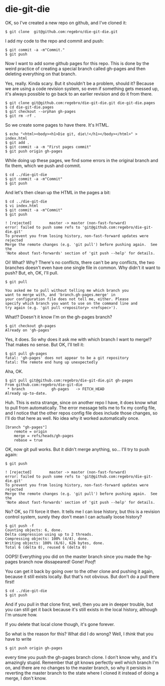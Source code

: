 die-git-die
===========

OK, so I've created a new repo on github, and I've cloned it:

    $ git clone  git@github.com:regebro/die-git-die.git

I add my code to the repo and commit and push:

    $ git commit -a -m"Commit."
    $ git push

Now I want to add some github pages for this repo. This
is done by the weird practice of creating a special branch
called gh-pages and then deleting everything on that branch.

Yes, really. Kinda scary. But it shouldn't be a problem,
should it? Because we are using a code revision system,
so even if something gets messed up, it's always possible
to go back to an earlier revision and do it from there.

    $ git clone git@github.com:regebro/die-git-die.git die-git-die.pages
    $ cd die-git-die.pages
    $ git checkout --orphan gh-pages
    $ git rm -rf .

So we create some pages to have there. It's HTML.

    $ echo "<html><body><h1>Die git, die\!</h1></body></html>" > index.html
    $ git add .
    $ git commit -a -m "First pages commit"
    $ git push origin gh-pages

While doing up these pages, we find some errors in the original branch 
and fix them, which we push and commit.

    $ cd ../die-git-die
    $ git commit -a -m"Commit"
    $ git push 

And let's then clean up the HTML in the pages a bit:

    $ cd ../die-git-die
    $ vi index.html
    $ git commit -a -m"Commit"
    $ git push 

    ! [rejected]        master -> master (non-fast-forward)
    error: failed to push some refs to 'git@github.com:regebro/die-git-die.git'
    To prevent you from losing history, non-fast-forward updates were rejected
    Merge the remote changes (e.g. 'git pull') before pushing again.  See the
    'Note about fast-forwards' section of 'git push --help' for details.

Oi! What? Why? There's no conflicts, there can't be any conflicts,
the two branches doesn't even have one single file in common. Why didn't it 
want to push? But, eh, OK, I'll pull.

    $ git pull

    You asked me to pull without telling me which branch you
    want to merge with, and 'branch.gh-pages.merge' in
    your configuration file does not tell me, either. Please
    specify which branch you want to use on the command line and
    try again (e.g. 'git pull <repository> <refspec>').

What!? Doesn't it know I'm on the gh-pages branch?

    $ git checkout gh-pages
    Already on 'gh-pages'

Yes, it does. So why does it ask me with which branch I want to merge!?
That makes no sense. But OK, I'll tell it:

    $ git pull gh-pages
    fatal: 'gh-pages' does not appear to be a git repository
    fatal: The remote end hung up unexpectedly

Aha, OK. 

    $ git pull git@github.com:regebro/die-git-die.git gh-pages
    From github.com:regebro/die-git-die
     * branch            gh-pages   -> FETCH_HEAD
    Already up-to-date.

Huh. This is extra strange, since on another repo I have, it does 
know what to pull from automatically. The error message tells me to
fix my config file, and I notice that the other repos config file
does include those changes, so I'll do that here as well. No idea why
it worked automatically once.

    [branch "gh-pages"]
    	remote = origin
    	merge = refs/heads/gh-pages
    	rebase = true

OK, now git pull works. But it didn't merge anything, so... I'll try to push again:

    $ git push 

    ! [rejected]        master -> master (non-fast-forward)
    error: failed to push some refs to 'git@github.com:regebro/die-git-die.git'
    To prevent you from losing history, non-fast-forward updates were rejected
    Merge the remote changes (e.g. 'git pull') before pushing again.  See the
    'Note about fast-forwards' section of 'git push --help' for details.

No? OK, so I'll force it then. It tells me I can lose history, but this is 
a revision control system, surely they don't mean I can actually loose history?

    $ git push -f
    Counting objects: 6, done.
    Delta compression using up to 2 threads.
    Compressing objects: 100% (4/4), done.
    Writing objects: 100% (6/6), 626 bytes, done.
    Total 6 (delta 0), reused 6 (delta 0)

OOPS! Everything you did on the master branch since you made the hg-pages branch now dissapeared!
Gone! *Poof*!

You can get it back by going over to the other clone and pushing it again, because it
still exists locally. But that's not obvious. But don't do a pull there first!

    $ cd ../die-git-die
    $ git push

And if you pull in that clone first, well, then you are in deeper trouble, 
but you can still get it back because it's still exists
in the local history, although I'm unsure how.

If you delete that local clone though, it's gone forever.


So what is the reason for this? What did I do wrong? Well, I *think* that you have to write

    $ git push origin gh-pages

every time you push the gh-pages branch clone. I don't know why, and it's amazingly stupid.
Remember that git knows perfectly well which branch I'm on, and there are no changes to
the master branch, so why it persists in reverting the master branch to the state where
I cloned it instead of doing a merge, I don't know.

